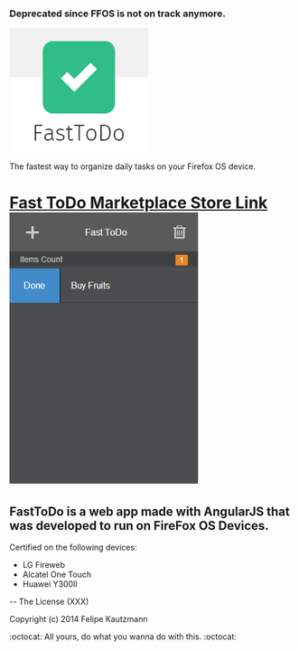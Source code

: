 ### Deprecated since FFOS is not on track anymore.

![FastToDo](https://github.com/felipekm/FastToDo/blob/master/app/images/logoMkt.png?raw=true)

The fastest way to organize daily tasks on your Firefox OS device.

[Fast ToDo Marketplace Store Link](https://marketplace.firefox.com/app/fasttodo)
![FastToDo](https://github.com/felipekm/FastToDo/blob/master/app/images/143071.png?raw=true)
========

FastToDo is a web app made with AngularJS that was developed to run on FireFox OS Devices.
--------

Certified on the following devices:

*  LG Fireweb
*  Alcatel One Touch
*  Huawei Y300II


--
The License (XXX)

Copyright (c) 2014 Felipe Kautzmann

:octocat: All yours, do what you wanna do with this. :octocat:
